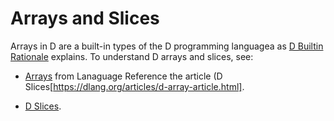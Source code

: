 # Arrays and Slices

Arrays in D are a built-in types of the D programming languagea as [D Builtin Rationale](https://dlang.org/articles/builtin.html) explains. To understand D arrays and
slices, see:

* [Arrays](https://dlang.org/spec/arrays.html) from Lanaguage Reference the article (D Slices[https://dlang.org/articles/d-array-article.html].

* [D Slices](https://dlang.org/articles/d-array-article.html).
